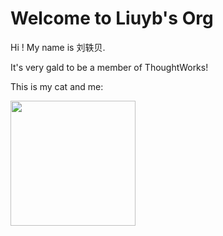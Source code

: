 # Welcome to Liuyb's Org
Hi ! My name is 刘轶贝.

It's very gald to be a member of ThoughtWorks!

This is my cat and me:

<img src="./img/2022-02-25-15-18-41.png" width = "200" height = "200" />

